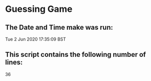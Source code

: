 # Guessing Game
## The Date and Time **make** was run:
Tue  2 Jun 2020 17:35:09 BST
## This script contains the following number of lines:
36
